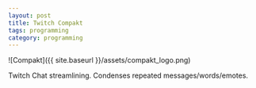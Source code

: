 ```yaml
---
layout: post
title: Twitch Compakt
tags: programming
category: programming
---
```


![Compakt]({{ site.baseurl }}/assets/compakt_logo.png)

Twitch Chat streamlining. Condenses repeated messages/words/emotes.
